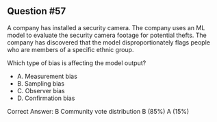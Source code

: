 ## Question #57

A company has installed a security camera. The company uses an ML model to evaluate the security camera footage for potential thefts. The company has discovered that the model disproportionately flags people who are members of a specific ethnic group.

Which type of bias is affecting the model output?

- A. Measurement bias
- B. Sampling bias
- C. Observer bias
- D. Confirmation bias 

Correct Answer: 
B Community vote distribution B (85%) A (15%)